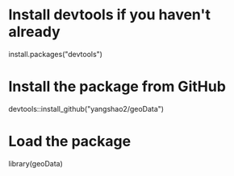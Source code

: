 # Install devtools if you haven't already
install.packages("devtools")

# Install the package from GitHub
devtools::install_github("yangshao2/geoData")

# Load the package
library(geoData)
